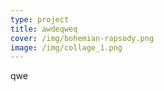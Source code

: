 ```yaml
---
type: project
title: awdeqweq
cover: /img/bohemian-rapsody.png
image: /img/collage_1.png
---
```


qwe
